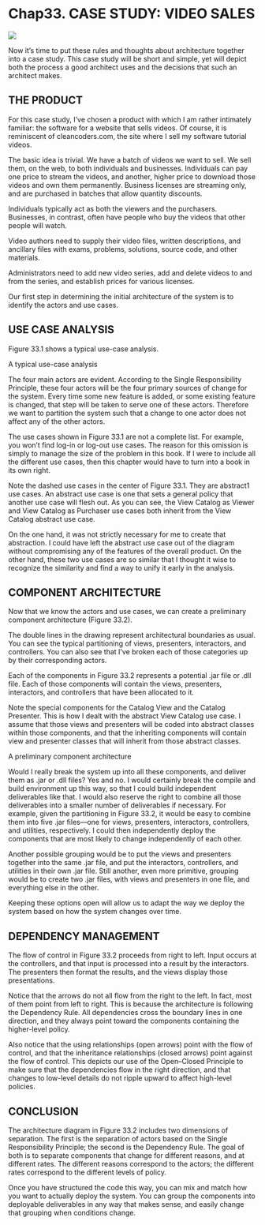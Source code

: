 # Chap33. CASE STUDY: VIDEO SALES

![](./un/CH-UN33.jpg)

Now it’s time to put these rules and thoughts about architecture together into a case study. This case study will be short and simple, yet will depict both the process a good architect uses and the decisions that such an architect makes.

## THE PRODUCT

For this case study, I’ve chosen a product with which I am rather intimately familiar: the software for a website that sells videos. Of course, it is reminiscent of cleancoders.com, the site where I sell my software tutorial videos.

The basic idea is trivial. We have a batch of videos we want to sell. We sell them, on the web, to both individuals and businesses. Individuals can pay one price to stream the videos, and another, higher price to download those videos and own them permanently. Business licenses are streaming only, and are purchased in batches that allow quantity discounts.

Individuals typically act as both the viewers and the purchasers. Businesses, in contrast, often have people who buy the videos that other people will watch.

Video authors need to supply their video files, written descriptions, and ancillary files with exams, problems, solutions, source code, and other materials.

Administrators need to add new video series, add and delete videos to and from the series, and establish prices for various licenses.

Our first step in determining the initial architecture of the system is to identify the actors and use cases.

## USE CASE ANALYSIS

Figure 33.1 shows a typical use-case analysis.

<Figures figure="33-1">A typical use-case analysis</Figures>

The four main actors are evident. According to the Single Responsibility Principle, these four actors will be the four primary sources of change for the system. Every time some new feature is added, or some existing feature is changed, that step will be taken to serve one of these actors. Therefore we want to partition the system such that a change to one actor does not affect any of the other actors.

The use cases shown in Figure 33.1 are not a complete list. For example, you won’t find log-in or log-out use cases. The reason for this omission is simply to manage the size of the problem in this book. If I were to include all the different use cases, then this chapter would have to turn into a book in its own right.

Note the dashed use cases in the center of Figure 33.1. They are abstract1 use cases. An abstract use case is one that sets a general policy that another use case will flesh out. As you can see, the View Catalog as Viewer and View Catalog as Purchaser use cases both inherit from the View Catalog abstract use case.

On the one hand, it was not strictly necessary for me to create that abstraction. I could have left the abstract use case out of the diagram without compromising any of the features of the overall product. On the other hand, these two use cases are so similar that I thought it wise to recognize the similarity and find a way to unify it early in the analysis.

## COMPONENT ARCHITECTURE

Now that we know the actors and use cases, we can create a preliminary component architecture (Figure 33.2).

The double lines in the drawing represent architectural boundaries as usual. You can see the typical partitioning of views, presenters, interactors, and controllers. You can also see that I’ve broken each of those categories up by their corresponding actors.

Each of the components in Figure 33.2 represents a potential .jar file or .dll file. Each of those components will contain the views, presenters, interactors, and controllers that have been allocated to it.

Note the special components for the Catalog View and the Catalog Presenter. This is how I dealt with the abstract View Catalog use case. I assume that those views and presenters will be coded into abstract classes within those components, and that the inheriting components will contain view and presenter classes that will inherit from those abstract classes.

<Figures figure="33-2">A preliminary component architecture</Figures>

Would I really break the system up into all these components, and deliver them as .jar or .dll files? Yes and no. I would certainly break the compile and build environment up this way, so that I could build independent deliverables like that. I would also reserve the right to combine all those deliverables into a smaller number of deliverables if necessary. For example, given the partitioning in Figure 33.2, it would be easy to combine them into five .jar files—one for views, presenters, interactors, controllers, and utilities, respectively. I could then independently deploy the components that are most likely to change independently of each other.

Another possible grouping would be to put the views and presenters together into the same .jar file, and put the interactors, controllers, and utilities in their own .jar file. Still another, even more primitive, grouping would be to create two .jar files, with views and presenters in one file, and everything else in the other.

Keeping these options open will allow us to adapt the way we deploy the system based on how the system changes over time.

## DEPENDENCY MANAGEMENT

The flow of control in Figure 33.2 proceeds from right to left. Input occurs at the controllers, and that input is processed into a result by the interactors. The presenters then format the results, and the views display those presentations.

Notice that the arrows do not all flow from the right to the left. In fact, most of them point from left to right. This is because the architecture is following the Dependency Rule. All dependencies cross the boundary lines in one direction, and they always point toward the components containing the higher-level policy.

Also notice that the using relationships (open arrows) point with the flow of control, and that the inheritance relationships (closed arrows) point against the flow of control. This depicts our use of the Open–Closed Principle to make sure that the dependencies flow in the right direction, and that changes to low-level details do not ripple upward to affect high-level policies.

## CONCLUSION

The architecture diagram in Figure 33.2 includes two dimensions of separation. The first is the separation of actors based on the Single Responsibility Principle; the second is the Dependency Rule. The goal of both is to separate components that change for different reasons, and at different rates. The different reasons correspond to the actors; the different rates correspond to the different levels of policy.

Once you have structured the code this way, you can mix and match how you want to actually deploy the system. You can group the components into deployable deliverables in any way that makes sense, and easily change that grouping when conditions change.
